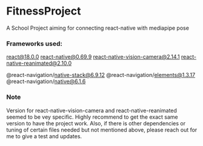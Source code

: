 FitnessProject
==============
A School Project aiming for connecting react-native with mediapipe pose

### Frameworks used:

react@18.0.0
react-native@0.69.9
react-native-vision-camera@2.14.1
react-native-reanimated@2.10.0

@react-navigation/native-stack@6.9.12
@react-navigation/elements@1.3.17
@react-navigation/native@6.1.6

### Note

Version for react-native-vision-camera and react-native-reanimated seemed to be vey specific. Highly recommend to get the exact same version to have the project work. Also, if there is other dependencies or tuning of certain files needed but not mentioned above, please reach out for me to give a test and updates.




